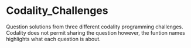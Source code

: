 # Codality_Challenges

Question solutions from three different codality programming challenges.
Codality does not permit sharing the question however, the funtion names highlights what each question is about. 
